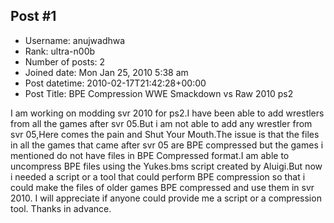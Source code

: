 ## Post #1
- Username: anujwadhwa
- Rank: ultra-n00b
- Number of posts: 2
- Joined date: Mon Jan 25, 2010 5:38 am
- Post datetime: 2010-02-17T21:42:28+00:00
- Post Title: BPE Compression WWE Smackdown vs Raw 2010 ps2

I am working on modding svr 2010 for ps2.I have been able to add wrestlers from all the games after svr 05.But i am not able to add any wrestler from svr 05,Here comes the pain and Shut Your Mouth.The issue is that the files in all the games that came after svr 05 are BPE compressed but the games i mentioned do not have files in BPE Compressed format.I am able to uncompress BPE files using the Yukes.bms script created by Aluigi.But now i needed a script or a tool that could perform BPE compression so that i could make the files of older games BPE compressed and use them in svr 2010.
I will appreciate if anyone could provide me a script or a compression tool.
Thanks in advance.
